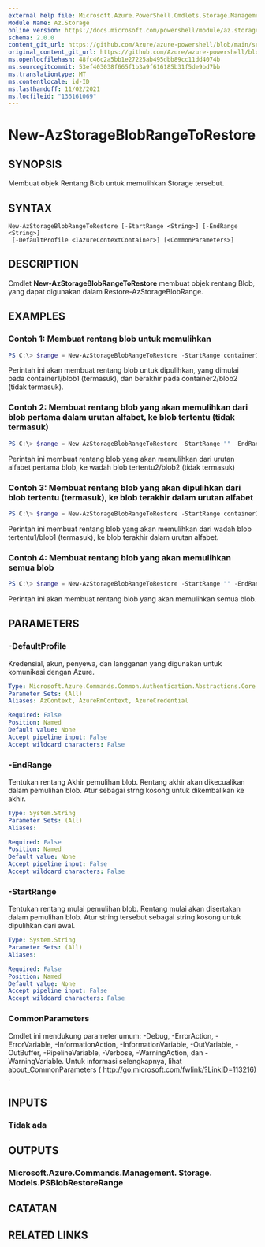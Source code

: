 ```yaml
---
external help file: Microsoft.Azure.PowerShell.Cmdlets.Storage.Management.dll-Help.xml
Module Name: Az.Storage
online version: https://docs.microsoft.com/powershell/module/az.storage/new-azstorageblobrangetorestore
schema: 2.0.0
content_git_url: https://github.com/Azure/azure-powershell/blob/main/src/Storage/Storage.Management/help/New-AzStorageBlobRangeToRestore.md
original_content_git_url: https://github.com/Azure/azure-powershell/blob/main/src/Storage/Storage.Management/help/New-AzStorageBlobRangeToRestore.md
ms.openlocfilehash: 48fc46c2a5bb1e27225ab495dbb89cc11dd4074b
ms.sourcegitcommit: 53ef403038f665f1b3a9f616185b31f5de9bd7bb
ms.translationtype: MT
ms.contentlocale: id-ID
ms.lasthandoff: 11/02/2021
ms.locfileid: "136161069"
---
```

# New-AzStorageBlobRangeToRestore

## SYNOPSIS
Membuat objek Rentang Blob untuk memulihkan Storage tersebut.

## SYNTAX

```
New-AzStorageBlobRangeToRestore [-StartRange <String>] [-EndRange <String>]
 [-DefaultProfile <IAzureContextContainer>] [<CommonParameters>]
```

## DESCRIPTION
Cmdlet **New-AzStorageBlobRangeToRestore** membuat objek rentang Blob, yang dapat digunakan dalam Restore-AzStorageBlobRange.

## EXAMPLES

### Contoh 1: Membuat rentang blob untuk memulihkan
```powershell
PS C:\> $range = New-AzStorageBlobRangeToRestore -StartRange container1/blob1 -EndRange container2/blob2
```

Perintah ini akan membuat rentang blob untuk dipulihkan, yang dimulai pada container1/blob1 (termasuk), dan berakhir pada container2/blob2 (tidak termasuk).

### Contoh 2: Membuat rentang blob yang akan memulihkan dari blob pertama dalam urutan alfabet, ke blob tertentu (tidak termasuk)
```powershell
PS C:\> $range = New-AzStorageBlobRangeToRestore -StartRange "" -EndRange container2/blob2
```

Perintah ini membuat rentang blob yang akan memulihkan dari urutan alfabet pertama blob, ke wadah blob tertentu2/blob2 (tidak termasuk)

### Contoh 3: Membuat rentang blob yang akan dipulihkan dari blob tertentu (termasuk), ke blob terakhir dalam urutan alfabet
```powershell
PS C:\> $range = New-AzStorageBlobRangeToRestore -StartRange container1/blob1 -EndRange ""
```

Perintah ini membuat rentang blob yang akan memulihkan dari wadah blob tertentu1/blob1 (termasuk), ke blob terakhir dalam urutan alfabet.

### Contoh 4: Membuat rentang blob yang akan memulihkan semua blob
```powershell
PS C:\> $range = New-AzStorageBlobRangeToRestore -StartRange "" -EndRange ""
```

Perintah ini akan membuat rentang blob yang akan memulihkan semua blob.

## PARAMETERS

### -DefaultProfile
Kredensial, akun, penyewa, dan langganan yang digunakan untuk komunikasi dengan Azure.

```yaml
Type: Microsoft.Azure.Commands.Common.Authentication.Abstractions.Core.IAzureContextContainer
Parameter Sets: (All)
Aliases: AzContext, AzureRmContext, AzureCredential

Required: False
Position: Named
Default value: None
Accept pipeline input: False
Accept wildcard characters: False
```

### -EndRange
Tentukan rentang Akhir pemulihan blob.
Rentang akhir akan dikecualikan dalam pemulihan blob.
Atur sebagai strng kosong untuk dikembalikan ke akhir.

```yaml
Type: System.String
Parameter Sets: (All)
Aliases:

Required: False
Position: Named
Default value: None
Accept pipeline input: False
Accept wildcard characters: False
```

### -StartRange
Tentukan rentang mulai pemulihan blob.
Rentang mulai akan disertakan dalam pemulihan blob.
Atur string tersebut sebagai string kosong untuk dipulihkan dari awal.

```yaml
Type: System.String
Parameter Sets: (All)
Aliases:

Required: False
Position: Named
Default value: None
Accept pipeline input: False
Accept wildcard characters: False
```

### CommonParameters
Cmdlet ini mendukung parameter umum: -Debug, -ErrorAction, -ErrorVariable, -InformationAction, -InformationVariable, -OutVariable, -OutBuffer, -PipelineVariable, -Verbose, -WarningAction, dan -WarningVariable. Untuk informasi selengkapnya, lihat about_CommonParameters ( http://go.microsoft.com/fwlink/?LinkID=113216) .

## INPUTS

### Tidak ada

## OUTPUTS

### Microsoft.Azure.Commands.Management. Storage. Models.PSBlobRestoreRange

## CATATAN

## RELATED LINKS
